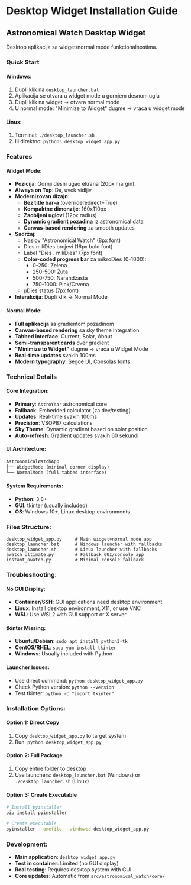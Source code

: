 # Desktop Widget Installation Guide

## Astronomical Watch Desktop Widget

Desktop aplikacija sa widget/normal mode funkcionalnostima.

### Quick Start

#### Windows:
1. Dupli klik na `desktop_launcher.bat`
2. Aplikacija se otvara u widget mode u gornjem desnom uglu
3. Dupli klik na widget → otvara normal mode
4. U normal mode: "Minimize to Widget" dugme → vraća u widget mode

#### Linux:
1. Terminal: `./desktop_launcher.sh`
2. Ili direktno: `python3 desktop_widget_app.py`

### Features

#### Widget Mode:
- **Pozicija**: Gornji desni ugao ekrana (20px margin)
- **Always on Top**: Da, uvek vidljiv
- **Modernizovan dizajn**:
  - **Bez title bar-a** (overrideredirect=True)
  - **Kompaktne dimenzije**: 160x110px  
  - **Zaobljeni uglovi** (12px radius)
  - **Dynamic gradient pozadina** iz astronomical data
  - **Canvas-based rendering** za smooth updates
- **Sadržaj**:
  - Naslov "Astronomical Watch" (8px font)
  - Dies.miliDies brojevi (16px bold font)
  - Label "Dies . miliDies" (7px font)  
  - **Color-coded progress bar** za mikroDies (0-1000):
    - 0-250: Zelena
    - 250-500: Žuta
    - 500-750: Narandžasta  
    - 750-1000: Pink/Crvena
  - μDies status (7px font)
- **Interakcija**: Dupli klik → Normal Mode

#### Normal Mode:
- **Full aplikacija** sa gradientom pozadinom
- **Canvas-based rendering** sa sky theme integration
- **Tabbed interface**: Current, Solar, About
- **Semi-transparent cards** over gradient
- **"Minimize to Widget"** dugme → vraća u Widget Mode
- **Real-time updates** svakih 100ms
- **Modern typography**: Segoe UI, Consolas fonts

### Technical Details

#### Core Integration:
- **Primary**: `AstroYear` astronomical core
- **Fallback**: Embedded calculator (za dev/testing)
- **Updates**: Real-time svakih 100ms
- **Precision**: VSOP87 calculations
- **Sky Theme**: Dynamic gradient based on solar position
- **Auto-refresh**: Gradient updates svakih 60 sekundi

#### UI Architecture:
```python
AstronomicalWatchApp
├── WidgetMode (minimal corner display)
└── NormalMode (full tabbed interface)
```

#### System Requirements:
- **Python**: 3.8+
- **GUI**: tkinter (usually included)
- **OS**: Windows 10+, Linux desktop environments

### Files Structure:

```
desktop_widget_app.py     # Main widget+normal mode app
desktop_launcher.bat      # Windows launcher with fallbacks  
desktop_launcher.sh       # Linux launcher with fallbacks
awatch_ultimate.py        # Fallback GUI/console app
instant_awatch.py         # Minimal console fallback
```

### Troubleshooting:

#### No GUI Display:
- **Container/SSH**: GUI applications need desktop environment
- **Linux**: Install desktop environment, X11, or use VNC
- **WSL**: Use WSL2 with GUI support or X server

#### tkinter Missing:
- **Ubuntu/Debian**: `sudo apt install python3-tk`
- **CentOS/RHEL**: `sudo yum install tkinter`
- **Windows**: Usually included with Python

#### Launcher Issues:
- Use direct command: `python desktop_widget_app.py`
- Check Python version: `python --version`
- Test tkinter: `python -c "import tkinter"`

### Installation Options:

#### Option 1: Direct Copy
1. Copy `desktop_widget_app.py` to target system
2. Run: `python desktop_widget_app.py`

#### Option 2: Full Package  
1. Copy entire folder to desktop
2. Use launchers: `desktop_launcher.bat` (Windows) or `./desktop_launcher.sh` (Linux)

#### Option 3: Create Executable
```bash
# Install pyinstaller
pip install pyinstaller

# Create executable
pyinstaller --onefile --windowed desktop_widget_app.py
```

### Development:
- **Main application**: `desktop_widget_app.py` 
- **Test in container**: Limited (no GUI display)
- **Real testing**: Requires desktop system with GUI
- **Core updates**: Automatic from `src/astronomical_watch/core/`